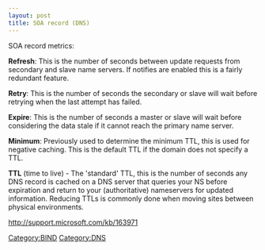 ```yaml
---
layout: post 
title: SOA record (DNS)
---
```


SOA record metrics:

**Refresh**: This is the number of seconds between update requests from
secondary and slave name servers. If notifies are enabled this is a
fairly redundant feature.

**Retry**: This is the number of seconds the secondary or slave will
wait before retrying when the last attempt has failed.

**Expire**: This is the number of seconds a master or slave will wait
before considering the data stale if it cannot reach the primary name
server.

**Minimum**: Previously used to determine the minimum TTL, this is used
for negative caching. This is the default TTL if the domain does not
specify a TTL.

**TTL** (time to live) - The \'standard\' TTL, this is the number of
seconds any DNS record is cached on a DNS server that queries your NS
before expiration and return to your (authoritative) nameservers for
updated information. Reducing TTLs is commonly done when moving sites
between physical environments.

<http://support.microsoft.com/kb/163971>

[Category:BIND](Category:BIND "wikilink")
[Category:DNS](Category:DNS "wikilink")
